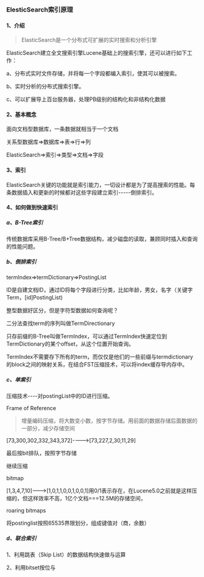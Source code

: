### ElesticSearch索引原理

#### 1、介绍

> ElasticSearch是一个分布式可扩展的实时搜索和分析引擎

ElasticSearch建立全文搜索引擎Lucene基础上的搜索引擎，还可以进行如下工作：

a、分布式实时文件存储，并将每一个字段都编入索引，使其可以被搜索。

b、实时分析的分布式搜索引擎。

c、可以扩展导上百台服务器，处理PB级别的结构化和非结构化数据

#### 2、基本概念

面向文档型数据库，一条数据就相当于一个文档

关系型数据库=>数据库=>表=>行=>列

ElasticSearch=>索引=>类型=>文档=>字段

#### 3、索引

ElasticSearch关键的功能就是索引能力，一切设计都是为了提高搜索的性能。每条数据插入和更新的时候都对这些字段建立索引-----倒排索引。

#### 4、如何做到快速索引

##### a、B-Tree索引

传统数据库采用B-Tree/B+Tree数据结构，减少磁盘的读取，兼顾同时插入和查询的性能问题。

##### b、倒排索引

termIndex=>termDictionary=>PostingList

ID是自建文档ID，通过ID将每个字段进行分类，比如年龄，男女，名字（关键字Term，[id]PostingList)

整型数据好区分，但是字符型数据如何查询呢？

二分法查找term的序列叫做TermDirectionary

只存前缀的B-Tree叫做TermIndex，可以通过TermIndex快速定位到TermDictionary的某个offset，从这个位置开始查询。

TermIndex不需要存下所有的term，而仅仅是他们的一些前缀与termdictionary的block之间的映射关系，在结合FST压缩技术，可以将index缓存导内存中。

##### c、单索引

压缩技术----对postingList中的ID进行压缩。

Frame of Reference

> 增量编码压缩，将大数变小数，按字节存储。用前面的数据存储后面数据的一部分，减少存储空间

[73,300,302,332,343,372]---->[73,227,2,30,11,29]

最后按bit排队，按照字节存储

继续压缩

bitmap

[1,3,4,7,10]--->[1,0,1,1,0,0,1,0,0,1]用0/1表示存在，在Lucene5.0之前就是这样压缩的，但这样效率不高，1亿个文档===12.5M的存储空间，

roaring bitmaps

将postinglist按照65535界限划分，组成键值对（商，余数）

##### d、联合索引

1、利用跳表（Skip List）的数据结构快速做与运算

2、利用bitset按位与

